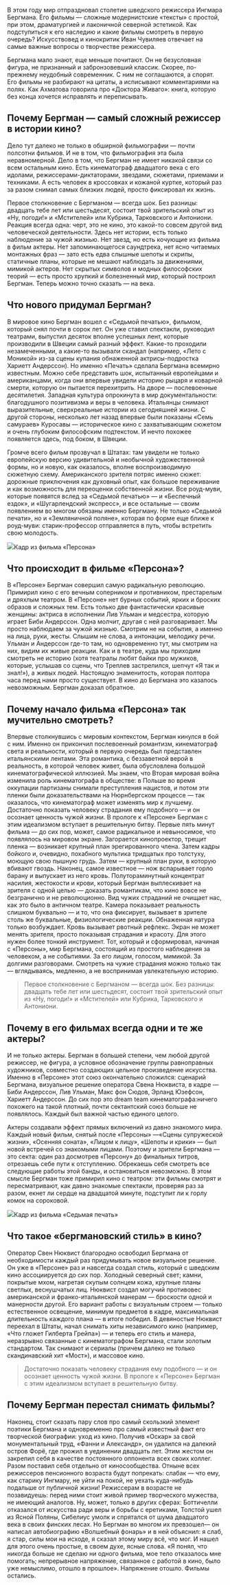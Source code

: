 В этом году мир отпраздновал столетие шведского режиссера Ингмара Бергмана. Его фильмы — сложные модернистские «тексты» с простой, при этом, драматургией и лаконичной северной эстетикой. Как подступиться к его наследию и какие фильмы смотреть в первую очередь? Искусствовед и кинокритик Иван Чувиляев отвечает на самые важные вопросы о творчестве режиссера. 

Бергмана мало знают, еще меньше почитают. Он не безусловная фигура, не признанный и забронзовевший классик. Скорее, по-прежнему неудобный современник. С ним не соглашаются, а спорят. Его фильмы не разбирают на цитаты, а исписывают комментариями на полях. Как Ахматова говорила про «Доктора Живаго»: книга, которую без конца хочется исправлять и переписывать.

## Почему Бергман — самый сложный режиссер в истории кино?

Дело тут далеко не только в обширной фильмографии — почти полсотни фильмов. И не в том, что фильмография эта была неравномерной. Дело в том, что Бергман не имеет никакой связи со всем остальным кино. Есть кинематограф двадцатого века с его идолами, режиссерами-диктаторами, звездами, сюжетами, приемами и техниками. А есть человек в кроссовках и кожаной куртке, который раз за разом снимал самых близких людей, просто фиксировал их жизнь. 

Первое столкновение с Бергманом — всегда шок. Без разницы: двадцать тебе лет или шестьдесят, состоит твой зрительский опыт из «Ну, погоди!» и «Мстителей» или Кубрика, Тарковского и Антониони. Реакция всегда одна: черт, это не кино, это какой-то совсем другой вид человеческой деятельности. Здесь нет истории, есть только наблюдение за чужой жизнью. Нет звезд, но есть кочующие из фильма в фильм актеры. Нет запоминающегося саундтрека, нет ясно читаемых монтажных фраз — зато есть едва слышные шепоты и скрипы, статичные планы, которые не мешают наблюдать за движениями, мимикой актеров. Нет скрытых символов и модных философских теорий — есть просто хрупкий и болезненный мир, который построил Бергман. Теперь можно точно сказать — на века.

## Что нового придумал Бергман? 

В мировое кино Бергман вошел с «Седьмой печатью», фильмом, который снял почти в сорок лет. Он уже ставил спектакли, руководил театрами, выпустил десяток вполне успешных лент, которые производили в Швеции самый разный эффект. Какие-то проходили незамеченными, а какие-то вызывали скандал (например, «Лето с Моникой» из-за сцены купания обнаженной актрисы-подростка Хариетт Андерссон). Но именно «Печать» сделала Бергмана всемирно известным. Можно себе представить шок, испытанный европейцами и американцами, когда они впервые увидели историю рыцаря и коварной смерти, которую он пытается перехитрить. На дворе — послевоенные десятилетия. Западная культура опрокинута в мир документальности: благодушного позитивизма и веры в человека. Итальянцы снимают выразительные, сверхреальные истории из сегодняшней жизни. С другой стороны, несколько лет назад впервые были показаны «Семь самураев» Куросавы — историческое кино с захватывающим сюжетом и очень глубоким философским подтекстом. И нечто похожее появляется здесь, под боком, в Швеции.

Громче всего фильм прозвучал в Штатах: там увидели не только европейскую версию удивительной и необычной художественной формы, но и новую, как оказалось, вполне воспроизводимую сюжетную схему. Американского зрителя потряс именно сюжет: дорожные приключения как духовный опыт, как большое переживание и как возможность для переоценки собственной жизни. Все роуд-муви, которые появятся вслед за «Седьмой печатью» — и «Беспечный ездок», и «Шугарлендский экспресс», и все остальные — своим появлением во многом обязаны именно Бергману. Не только «Седьмой печати», но и «Земляничной поляне», которая по форме еще ближе к роуд-муви: старик-профессор отправляется в путь, чтобы встретить свою молодость.

![](https://assets.discours.io/unsafe/900x/production/image/7b31a3d0-e41f-11e8-b66a-f32ca54e511b.jpg)Кадр из фильма «Персона»

## Что происходит в фильме «Персона»?

В «Персоне» Бергман совершил самую радикальную революцию. Примирил кино с его вечным соперником и противником, престарелым и дряхлым театром. В «Персоне» нет бурных событий, ярких и броских образов и сложных тем. Есть только две фантастически красивые женщины: актриса в исполнении Лив Ульман и медсестра, которую играет Биби Андерссон. Одна молчит, другая с ней разговаривает. Мы просто наблюдаем за чужой жизнью. Смотрим не на события, а именно на лица, руки, жесты. Слышим не слова, а интонации, мелодику речи. Ульман и Андерссон где-то там, но одновременно тут, мы смотрим на них, видим их живые реакции. Как и в театре, куда мы приходим смотреть не историю (хотя театралы любят байки про мужиков, которые, услышав со сцены, что Треплев застрелился, шепчут «Я так и знал!»), а живых людей. Настоящую знаменитость, которая полтора часа перед нами просто существует. В кино до Бергмана это казалось невозможным. Бергман доказал обратное.

## Почему начало фильма «Персона» так мучительно смотреть?

Впервые столкнувшись с мировым контекстом, Бергман кинулся в бой с ним. Именно он прикончил послевоенный романтизм, кинематограф света и реальности, который в первую очередь был представлен итальянскими лентами. Эта романтика, с беззаветной верой в реальность, в которой человек живет, была обусловлена большой кинематографической иллюзией. Мы знаем, что Вторая мировая война изменила роль кинематографа в обществе: в Польше во время оккупации партизаны снимали преступления нацистов, и потом эти пленки были доказательствами на Нюрнбергском процессе — так оказалось, что кинематограф может изменять мир к лучшему. Достаточно показать человеку страдания ему подобного — и он осознает ценность чужой жизни. В прологе к «Персоне» Бергман с этим идеализмом вступает в решительную битву. Первые пять минут фильма — до сих пор, может, самое радикальное и невыносимое, что появлялось на мировом экране. Загорается кинопроектор, трещит пленка — возникает крупный план эрегированного члена. Затем кадры бойкого и, очевидно, похабного мультика тридцатых про толстуху, моющую свою пышную грудь. Затем — крупный план руки, в которую вбивают гвоздь. Наконец, самое известное — нож вспарывает горло барану и выпускает из него кровь. Полутораминутный концентрат насилия, жестокости и крови, который Бергман выплескивает на зрителя с одной целью — доказать романтикам, что кино вовсе не безгранично и не революционно. Вид чужих страданий не очищает нас, как это было в античном театре. Камера показывает реальность слишком буквально — и то, что она фиксирует, вызывает в зрителе столь же буквальные, физиологические реакции. Обнаженная натура только возбуждает. Кровь вызывает рвотный рефлекс. Экран не может менять зрителя, просто показывая страдания и красоту. Для этого нужен более тонкий инструмент. Тот, который и сформировал, начиная с «Персоны», мир Бергмана, состоящий из простого наблюдения за человеком, а не событиями. За его лицом, голосом, мимикой. За долгими разговорами. Смотреть на чужие страдания можно только так — вглядываясь, медленно, а не воспринимая увлекательную историю.

> Первое столкновение с Бергманом — всегда шок. Без разницы: двадцать тебе лет или шестьдесят, состоит твой зрительский опыт из «Ну, погоди!» и «Мстителей» или Кубрика, Тарковского и Антониони. 

## Почему в его фильмах всегда одни и те же актеры?

И не только актеры. Бергман в большей степени, чем любой другой режиссер, не фигура, а условное обозначение группы равноправных художников, совместно создающих цельное произведение искусства. Именно в «Персоне» этот союз окончательно сложился: сценарий Бергмана, визуальное решение оператора Свена Нюквиста, в кадре — Биби Андерссон, Лив Ульман, Макс фон Сюдов, Эрланд Юзефсон, Хариетт Андерссон. До сих пор это dream team кинематографа:ничего похожего на такой плотный, почти сектантский союз больше не появлялось. Каждый был важной частью единого целого.

Актеры создавали эффект прямых включений из давно знакомого мира. Каждый новый фильм, снятый после «Персоны» —«Сцены супружеской жизни», «Осенняя соната», «Лицом к лицу», «Шепоты и крики» — был новой встречей со знакомыми лицами. Поэтому и зрители Бергмана — это секта: один раз досмотрев «Персону» до финальных титров, отрезаешь себе пути к отступлению. Обрекаешь себя смотреть все следующие работы этой банды, и остановиться невозможно. В этом смысле Бергман тоже примирил кино с театром: эти фильмы смотрят и пересматривают, как давно знакомые спектакли, проверяя раз за разом, екнет ли сердце на двадцатой минуте, подступит ли к горлу комок на сороковой.

![](https://assets.discours.io/unsafe/900x/production/image/9f6b0430-e41f-11e8-b66a-f32ca54e511b.png)Кадр из фильма «Седьмая печать»

## Что такое «бергмановский стиль» в кино?

Оператор Свен Нюквист благородно освободил Бергмана от необходимости каждый раз придумывать новое визуальное решение. Он уже в «Персоне» раз и навсегда создал стиль, который с шведским кино ассоциируется до сих пор. Холодный северный свет; камни, покрытые мхом, нагретая скупым солнцем кожа, крупные планы светлых, веснушчатых лиц. Нюквист создал могучий противовес американской и франко-итальянской манерам — броскости одной и манерности другой. Его вариант работы с визуальным строем — только естественное освещение, минимум предметов в кадре, максимальная длительность каждого плана — в итоге победил. В девяностые Нюквист переехал в Штаты, начал снимать хиты независимого кино (например, «Что гложет Гилберта Грейпа») — и теперь его стиль и манера, неразрывно связанные с кинематографом Бергмана, стали золотым стандартом. Так снимают и сериалы (причем далеко не только скандинавский хит «Мост»), и массовое кино.

> Достаточно показать человеку страдания ему подобного — и он осознает ценность чужой жизни. В прологе к «Персоне» Бергман с этим идеализмом вступает в решительную битву.   


## Почему Бергман перестал снимать фильмы?

Наконец, стоит сказать пару слов про самый скользкий элемент поэтики Бергмана и одновременно про самый известный факт его творческой биографии: уход из кино. Получив «Оскар» за свой монументальный труд, «Фанни и Александр», он удалился на далекий остров Форё, где прожил в уединении двадцать лет. Этим жестом он закрепил себя в качестве постоянного оппонента всех своих коллег. Разом поставил себя отдельно от киносообщества. Отныне всех режиссеров пенсионного возраста будут попрекать: слабак — что ему, как старику Ингмару, не уйти на покой, не уехать куда-нибудь подальше от публичной жизни! Режиссерам в возрасте не позавидуешь: перед ними стоит живой пример творческого мужества, не имеющий аналогов. Ну, может, только в других сферах: Боттичелли отказался от искусства ради веры и борьбы с еретиками, Толстой ушел из Ясной Поляны, Сибелиус умолк и спрятался от шума двадцатого века в своих финских лесах. Но Бергман во многом их превзошел— он написал автобиографию «Волшебный фонарь» и в ней объяснил: я слаб, я стар, силы мои на исходе, я сказал этому миру всё, что мог. И нашел для этого очень простые, в своем духе, ясные слова. «Я понял, что никогда больше не сделаю ни одного фильма, мое тело отказалось мне помогать; непрерывное напряжение, связанное с работой в кино, было уже немыслимо, отошло в прошлое». Напряжение отошло. Фильмы остались.
